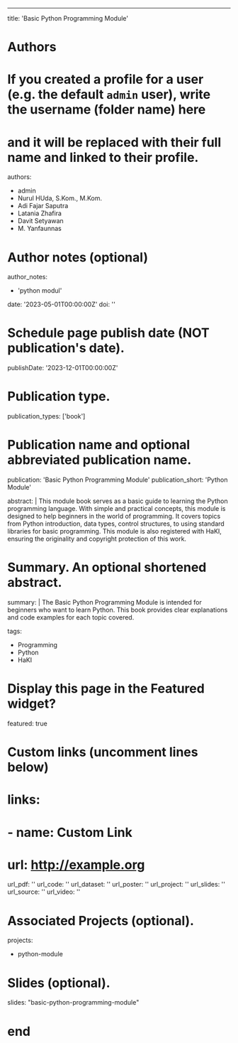 ---
title: 'Basic Python Programming Module'

# Authors
# If you created a profile for a user (e.g. the default `admin` user), write the username (folder name) here
# and it will be replaced with their full name and linked to their profile.
authors:
  - admin
  - Nurul HUda, S.Kom., M.Kom.
  - Adi Fajar Saputra
  - Latania Zhafira
  - Davit Setyawan
  - M. Yanfaunnas

# Author notes (optional)
author_notes:
  - 'python modul'


date: '2023-05-01T00:00:00Z'
doi: ''

# Schedule page publish date (NOT publication's date).
publishDate: '2023-12-01T00:00:00Z'

# Publication type.
publication_types: ['book']

# Publication name and optional abbreviated publication name.
publication: 'Basic Python Programming Module'
publication_short: 'Python Module'

abstract: |
  This module book serves as a basic guide to learning the Python programming language. With simple and practical concepts, this module is designed to help beginners in the world of programming. It covers topics from Python introduction, data types, control structures, to using standard libraries for basic programming. This module is also registered with HaKI, ensuring the originality and copyright protection of this work.

# Summary. An optional shortened abstract.
summary: |
  The Basic Python Programming Module is intended for beginners who want to learn Python. This book provides clear explanations and code examples for each topic covered.

tags:
  - Programming
  - Python
  - HaKI

# Display this page in the Featured widget?
featured: true

# Custom links (uncomment lines below)
# links:
# - name: Custom Link
#   url: http://example.org

url_pdf: ''
url_code: ''
url_dataset: ''
url_poster: ''
url_project: ''
url_slides: ''
url_source: ''
url_video: ''

# Associated Projects (optional).
projects: 
  - python-module

# Slides (optional).
slides: "basic-python-programming-module"
# end 